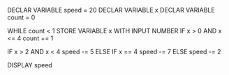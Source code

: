 DECLAR VARIABLE speed = 20
DECLAR VARIABLE x
DECLAR VARIABLE count = 0

WHILE count < 1
    STORE VARIABLE x WITH INPUT NUMBER
    IF x > 0 AND x <= 4
        count += 1

IF x > 2 AND x < 4
    speed -= 5
ELSE IF x == 4
    speed -= 7
ELSE
    speed -= 2

DISPLAY speed